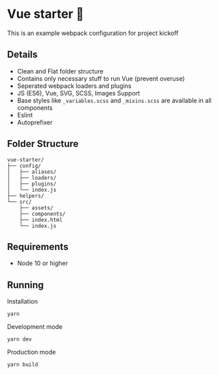 # Vue starter 🚀
This is an example webpack configuration for project kickoff

## Details
* Clean and Flat folder structure
* Contains only necessary stuff to run Vue (prevent overuse)
* Seperated webpack loaders and plugins
* JS (ES6), Vue, SVG, SCSS, Images Support
* Base styles like `_variables.scss` and `_mixins.scss` are available in all components
* Eslint
* Autoprefixer

## Folder Structure
```
vue-starter/
├── config/
│   ├── aliases/
│   ├── loaders/
│   ├── plugins/
│   └── index.js
├── helpers/
└── src/
    ├── assets/
    ├── components/
    ├── index.html
    └── index.js
```

## Requirements
* Node 10 or higher

## Running

Installation
```terminal
yarn
```

Development mode
```
yarn dev
```

Production mode
```
yarn build
```
